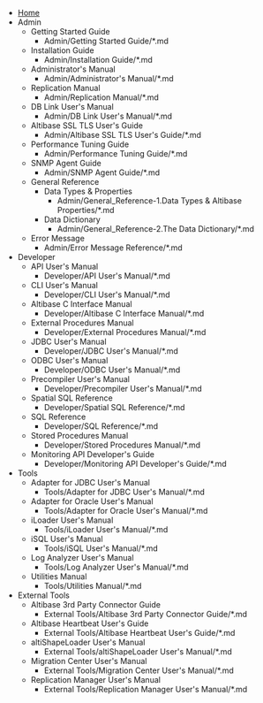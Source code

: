 - [Home](index.md)
- Admin
    - Getting Started Guide
        - Admin/Getting Started Guide/*.md
    - Installation Guide
        - Admin/Installation Guide/*.md
    - Administrator's Manual
        - Admin/Administrator's Manual/*.md
    - Replication Manual
        - Admin/Replication Manual/*.md
    - DB Link User's Manual
        - Admin/DB Link User's Manual/*.md
    - Altibase SSL TLS User's Guide
        - Admin/Altibase SSL TLS User's Guide/*.md
    - Performance Tuning Guide
        - Admin/Performance Tuning Guide/*.md
    - SNMP Agent Guide
        - Admin/SNMP Agent Guide/*.md
    - General Reference
        - Data Types & Properties
            - Admin/General_Reference-1.Data Types & Altibase Properties/*.md
        - Data Dictionary
            - Admin/General_Reference-2.The Data Dictionary/*.md
    - Error Message
        - Admin/Error Message Reference/*.md
- Developer
    - API User's Manual
        - Developer/API User's Manual/*.md
    - CLI User's Manual
        - Developer/CLI User's Manual/*.md
    - Altibase C Interface Manual
        - Developer/Altibase C Interface Manual/*.md
    - External Procedures Manual
        - Developer/External Procedures Manual/*.md
    - JDBC User's Manual
        - Developer/JDBC User's Manual/*.md
    - ODBC User's Manual
        - Developer/ODBC User's Manual/*.md
    - Precompiler User's Manual
        - Developer/Precompiler User's Manual/*.md
    - Spatial SQL Reference
        - Developer/Spatial SQL Reference/*.md
    - SQL Reference
        - Developer/SQL Reference/*.md
    - Stored Procedures Manual
        - Developer/Stored Procedures Manual/*.md
    - Monitoring API Developer's Guide
        - Developer/Monitoring API Developer's Guide/*.md
- Tools
    - Adapter for JDBC User's Manual 
        - Tools/Adapter for JDBC User's Manual/*.md
    - Adapter for Oracle User's Manual
        - Tools/Adapter for Oracle User's Manual/*.md
    - iLoader User's Manual
        - Tools/iLoader User's Manual/*.md
    - iSQL User's Manual
        - Tools/iSQL User's Manual/*.md
    - Log Analyzer User's Manual
        - Tools/Log Analyzer User's Manual/*.md
    - Utilities Manual
        - Tools/Utilities Manual/*.md
- External Tools
    - Altibase 3rd Party Connector Guide
        - External Tools/Altibase 3rd Party Connector Guide/*.md
    - Altibase Heartbeat User's Guide
        - External Tools/Altibase Heartbeat User's Guide/*.md
    - altiShapeLoader User's Manual
        - External Tools/altiShapeLoader User's Manual/*.md
    - Migration Center User's Manual
        - External Tools/Migration Center User's Manual/*.md
    - Replication Manager User's Manual
        - External Tools/Replication Manager User's Manual/*.md